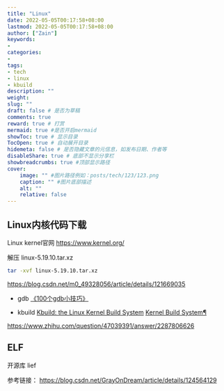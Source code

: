 ```yaml
---
title: "Linux"
date: 2022-05-05T00:17:58+08:00
lastmod: 2022-05-05T00:17:58+08:00
author: ["Zain"]
keywords: 
- 
categories: 
- 
tags: 
- tech
- linux
- kbuild
description: ""
weight:
slug: ""
draft: false # 是否为草稿
comments: true
reward: true # 打赏
mermaid: true #是否开启mermaid
showToc: true # 显示目录
TocOpen: true # 自动展开目录
hidemeta: false # 是否隐藏文章的元信息，如发布日期、作者等
disableShare: true # 底部不显示分享栏
showbreadcrumbs: true #顶部显示路径
cover:
    image: "" #图片路径例如：posts/tech/123/123.png
    caption: "" #图片底部描述
    alt: ""
    relative: false
---
```



## Linux内核代码下载

Linux kernel官网
https://www.kernel.org/

解压 linux-5.19.10.tar.xz
```sh
tar -xvf linux-5.19.10.tar.xz
```


https://blog.csdn.net/m0_49328056/article/details/121669035






- gdb
[《100个gdb小技巧》](https://wizardforcel.gitbooks.io/100-gdb-tips/content/)


- kbuild
[Kbuild: the Linux Kernel Build System](https://www.linuxjournal.com/content/kbuild-linux-kernel-build-system)
[Kernel Build System¶](https://www.kernel.org/doc/html/latest/kbuild/index.html)








https://www.zhihu.com/question/47039391/answer/2287806626









## ELF

开源库
lief

参考链接：
https://blog.csdn.net/GrayOnDream/article/details/124564129




